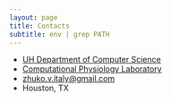 ```yaml
---
layout: page
title: Contacts
subtitle: env | grep PATH
---
```

- [UH Department of Computer Science](https://www.uh.edu/nsm/computer-science/)
- [Computational Physiology Laboratory](https://cpl.uh.edu/contact.php)
- <zhuko.v.italy@gmail.com>
- Houston, TX
